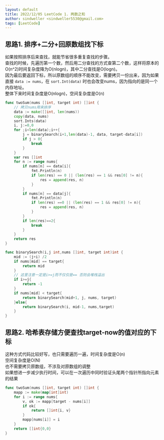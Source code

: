 ```yaml
---
layout: default
title: 2022/12/05 LeetCode 1. 两数之和
author: sindweller <sindweller5530@gmail.com>
tags: [LeetCode]
---
```


## 思路1. 排序+二分+回原数组找下标
如果按照排序后来查找，就能节省很多重复查找的步骤。  
查找的时候，先遍历第一个数，然后用二分查找的方式查第二个数，这样将原本的O(n^2)时间复杂度降为O(nlogn)，其中二分查找是O(logn)。  
因为最后要返回下标，所以原数组的顺序不能改变，需要拷贝一份出来，因为如果直接 `data := nums`，在 `sort.Int(data)` 时也会改变nums，因为指向的是同一个内存地址。  
整体下来时间复杂度是O(nlogn)，空间复杂度是O(n)

```go
func twoSum(nums []int, target int) []int {
    // 拷贝nums用来排序
    data := make([]int, len(nums))
    copy(data, nums)
    sort.Ints(data)
    i, j:=0,0
    for ;i<len(data);i++{
        j = binarySearch(i+1,len(data)-1, data, target-data[i])
        if j > 0{
            break 
        }
    }
    var res []int
    for n := range nums{
        if nums[n] == data[i]{
            fmt.Println(n)
            if len(res) == 0 || (len(res) == 1 && res[0] != n){
                res = append(res, n)
            }
        }
        if nums[n] == data[j]{
            fmt.Println(n)
            if len(res) ==0 || (len(res) == 1 && res[0] != n){
                res = append(res, n)
            }
        }
        if len(res)==2{
            break
        }
    }
    return res
}

func binarySearch(i,j int,nums []int, target int)int {
    mid := (j+i) /2
    if nums[mid] == target{
        return mid
    }
    // 这里注意一定是i>=j而不仅仅是== 否则会堆栈溢出
    if i>=j{
        return -1
    }
    if nums[mid] < target{
        return binarySearch(mid+1, j, nums, target)
    }else{
        return binarySearch(i, mid-1, nums,target)
    }
}
```

## 思路2. 哈希表存储方便查找target-now的值对应的下标

这种方式代码比较好写，也只需要遍历一遍，时间复杂度是O(n)  
空间复杂度是O(N)  
也不需要拷贝原数组，不涉及对原数组的调整  
如果想进一步减少执行时间，可以在一次遍历中同时验证头尾两个指针所指向元素的结果  

```go
func twoSum(nums []int, target int) []int {
    mapp := make(map[int]int)
    for i := range nums{
        v, ok := mapp[target - nums[i]]
        if ok{
            return []int{i, v}
        }
        mapp[nums[i]] = i
    }
    return []int{0,0}
}
```